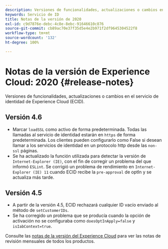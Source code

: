 ```yaml
---
description: Versiones de funcionalidades, actualizaciones o cambios en el servicio de Experience Cloud ID.
keywords: Servicio de ID
title: Notas de la versión de 2020
exl-id: c9d7876e-debc-4c8e-8ebc-91646610c876
source-git-commit: cb89ac70e37f35d5e4e2b971f2df9645304522f8
workflow-type: tm+mt
source-wordcount: '132'
ht-degree: 100%

---
```


# Notas de la versión de Experience Cloud: 2020 {#release-notes}

Versiones de funcionalidades, actualizaciones o cambios en el servicio de identidad de Experience Cloud (ECID).

## Versión 4.6

* Marcar `loadSSL` como activo de forma predeterminada. Todas las llamadas al servicio de identidad estarán en `https` de forma predeterminada.  Los clientes pueden configurarlo como False si desean llamar a los servicios de identidad en un protocolo http desde las `non-ssl` páginas.
* Se ha actualizado la función utilizada para detectar la versión de `Internet-Explorer (IE)`, con el fin de corregir un problema del que informó `ESLint`.
Se corrigió un problema de rendimiento en `Internet-Explorer (IE) 11` cuando ECID recibe la `pre-approval` de optIn y se actualiza más tarde.

## Versión 4.5

* A partir de la versión 4.5, ECID rechazará cualquier ID vacío enviado al método de `setCustomerIDs`.
* Se ha corregido un problema que se producía cuando la opción de activación no se configuraba como `doesOptInApply=false` y `isIabContext=true`.

Consulte las [notas de la versión del Experience Cloud](https://experienceleague.adobe.com/docs/release-notes/experience-cloud/current.html?lang=es) para ver las notas de revisión mensuales de todos los productos.
